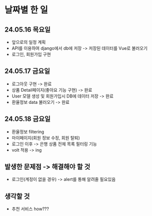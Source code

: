 # 날짜별 한 일

## 24.05.16 목요일
* 앞으로의 일정 계획
* API를 이용하여 django에서 db에 저장 -> 저장된 데이터를 Vue로 불러오기
* 로그인, 회원가입 구현


## 24.05.17 금요일
* 로그아웃 구현 -> 완료
* 상품 Detail페이지(좋아요 기능 구현) -> 완료
* User 모델 생성 및 회원가입시 DB에 데이터 저장 -> 완료
* 환율정보 data 불러오기 -> 완료

## 24.05.18 금요일
* 환율정보 filtering
* 마이페이지(회원 정보 수정, 회원 탈퇴)
* 로그인 이후 -> 은행 상품 전체 목록 필터링 기능
* volt 적용 -> ing

## 발생한 문제점 -> 해결해야 할 것
* 로그인(계정이 없을 경우) -> alert를 통해 알려줄 필요있음

## 생각할 것
* 추천 서비스 how???